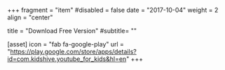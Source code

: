 +++
fragment = "item"
#disabled = false
date = "2017-10-04"
weight = 2
align = "center"

title = "Download Free Version"
#subtitle= ""


[asset]
  icon = "fab fa-google-play"
  url = "https://play.google.com/store/apps/details?id=com.kidshive.youtube_for_kids&hl=en"
+++

